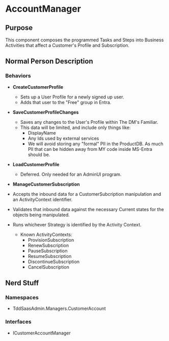 # AccountManager

## Purpose
This component composes the programmed Tasks and Steps into Business Activities that affect a Customer's Profile and Subscription.

## Normal Person Description

### Behaviors
* **CreateCustomerProfile**
  * Sets up a User Profile for a newly signed up user.
  * Adds that user to the "Free" group in Entra.
* **SaveCustomerProfileChanges**
  * Saves any changes to the User's Profile within The DM's Familiar.
  * This data will be limited, and include only things like:
    * DisplayName
    * Any Ids used by external services
    * We will avoid storing any "formal" PII in the ProductDB.  As much PII that can be hidden away from MY code inside MS-Entra should be.
* **LoadCustomerProfile**
  * Deferred.  Only needed for an AdminUI program.

* **ManageCustomerSubscription**
 * Accepts the inbound data for a CustomerSubcription manipulation and an ActivityContext identifier.
 * Validates that inbound data against the necessary Current states for the objects being manipulated.
 * Runs whichever Strategy is identified by the Activity Context.
   * Known ActivityContexts:
     * ProvisionSubscription
     * RenewSubscription
     * PauseSubscription
     * ResumeSubscription
     * DiscontinueSubscription
     * CancelSubscription

## Nerd Stuff
### Namespaces
 * TddSaasAdmin.Managers.CustomerAccount
 

### Interfaces
 * ICustomerAccountManager
